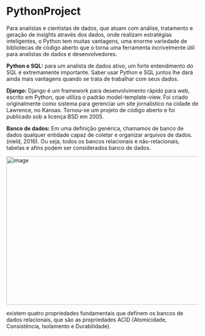 # PythonProject
Para analistas e cientistas de dados, que atuam com análise, tratamento e geração de insights através dos dados, onde realizam estratégias inteligentes, o Python tem muitas vantagens, uma enorme variedade de bibliotecas de código aberto que o torna uma ferramenta incrivelmente útil para analistas de dados e desenvolvedores.

**Python e SQL:**
para um analista de dados ativo, um forte entendimento do SQL é extremamente importante.
Saber usar Python e SQL juntos lhe dará ainda mais vantagens quando se trata de trabalhar com seus dados.

**Django:**
Django é um framework para desenvolvimento rápido para web, escrito em Python, que utiliza o padrão model-template-view. Foi criado originalmente como sistema para gerenciar um site jornalístico na cidade de Lawrence, no Kansas. Tornou-se um projeto de código aberto e foi publicado sob a licença BSD em 2005. 

**Banco de dados:**
Em uma definição genérica, chamamos de banco de dados qualquer entidade capaz de coletar e organizar arquivos de dados. (nield, 2016).
Ou seja, todos os bancos relacionais e não-relacionais, tabelas e afins podem ser considerados banco de dados.

<img width="804" height="389" alt="image" src="https://github.com/user-attachments/assets/cf9c9910-d3d5-400d-bff4-31616a0eb617" />

existem quatro propriedades fundamentais que definem os bancos de dados relacionais, que são as propriedades ACID (Atomicidade, Consistência, Isolamento e Durabilidade).



